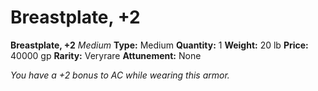 # Breastplate, +2

**Breastplate, +2**
_Medium_
**Type:** Medium
**Quantity:** 1
**Weight:** 20 lb
**Price:** 40000 gp
**Rarity:** Veryrare
**Attunement:** None

*You have a +2 bonus to AC while wearing this armor.*